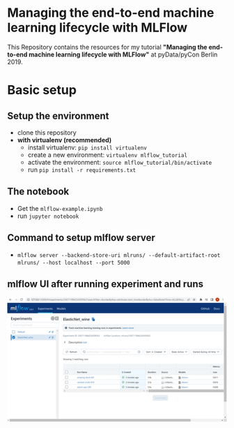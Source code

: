 # Managing the end-to-end machine learning lifecycle with MLFlow

This Repository contains the resources for my tutorial **"Managing the end-to-end machine learning lifecycle with MLFlow"** at pyData/pyCon Berlin 2019.

# Basic setup

## Setup the environment
- clone this repository
- **with virtualenv (recommended)**
  - install virtualenv: `pip install virtualenv`
  - create a new environment: `virtualenv mlflow_tutorial`
  - activate the environment: `source mlflow_tutorial/bin/activate`
  - run `pip install -r requirements.txt`

## The notebook
- Get the `mlflow-example.ipynb`
- run `jupyter notebook`

## Command to setup mlflow server
- `mlflow server --backend-store-uri mlruns/ --default-artifact-root mlruns/ --host localhost --port 5000`

## mlflow UI after running experiment and runs

![mlflow UI](https://github.com/ritayu-ta/mle-training/blob/mlflow-experiment/mlflow-UI.png)
